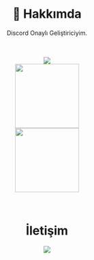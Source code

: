 <div align="center">
  <h1>🍻 Hakkımda</h1>
  <p>Discord Onaylı Geliştiriciyim.</p>
  <br>
  <br>

<div align="center">
   <a href="https://discord.com/users/783954675446579220" target="_blank">
      <img src="https://lanyard-profile-readme.vercel.app/api/783954675446579220">
   </a>

<div align = "center">
<img src = "https://github-readme-stats.vercel.app/api?username=thekiarea&show_icons=true&theme=tokyonight" width = "% 100" height = "150px" />
  <br>
<img src = "https://github-readme-stats.vercel.app/api/top-langs/?username=thekiarea&layout=compact&theme=tokyonight" width = "% 100" height = "150px"  />
  <br> 
</div>
<br><br>
  <h1>İletişim</h1>
  <a href="https://discord.com/users/783954675446579220" target="_blank"><img src="https://img.shields.io/badge/thekiarea-dev.src&style=for-the-badge&logo=discord&color=black
"></a>
</div>
